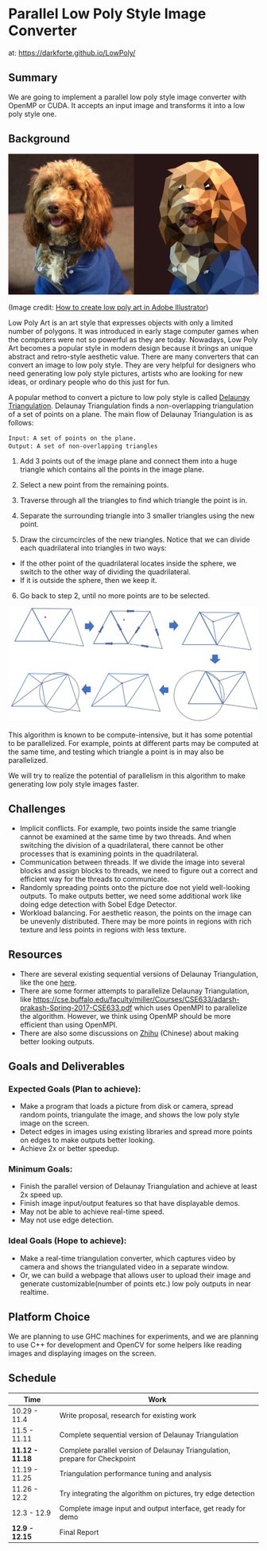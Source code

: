 # Parallel Low Poly Style Image Converter

at: https://darkforte.github.io/LowPoly/

## Summary

We are going to implement a parallel low poly style image converter with OpenMP or CUDA. It accepts an input image and transforms it into a low poly style one.

## Background

![Introduction](LowPoly-Header.png)

(Image credit: [How to create low poly art in Adobe Illustrator](https://engageinteractive.co.uk/blog/how-to-create-low-poly-art-in-adobe-illustrator))

Low Poly Art is an art style that expresses objects with only a limited number of polygons. It was introduced in early stage computer games when the computers were not so powerful as they are today. Nowadays, Low Poly Art becomes a popular style in modern design because it brings an unique abstract and retro-style aesthetic value. There are many converters that can convert an image to low poly style. They are very helpful for designers who need generating low poly style pictures, artists who are looking for new ideas, or ordinary people who do this just for fun.

A popular method to convert a picture to low poly style is called [Delaunay Triangulation](https://en.wikipedia.org/wiki/Delaunay_triangulation). Delaunay Triangulation finds a non-overlapping triangulation of a set of points on a plane. The main flow of Delaunay Triangulation is as follows:

```
Input: A set of points on the plane.
Output: A set of non-overlapping triangles
```

1. Add 3 points out of the image plane and connect them into a huge triangle which contains all the points in the image plane.

2. Select a new point from the remaining points.

3. Traverse through all the triangles to find which triangle the point is in.

4. Separate the surrounding triangle into 3 smaller triangles using the new point.

5. Draw the circumcircles of the new triangles. Notice that we can divide each quadrilateral into triangles in two ways:
  * If the other point of the quadrilateral locates inside the sphere, we switch to the other way of dividing the quadrilateral. 
  * If it is outside the sphere, then we keep it.

6. Go back to step 2, until no more points are to be selected.

![Delaunay Workflow](delaunay-workflow.png)

This algorithm is known to be compute-intensive, but it has some potential to be parallelized. For example, points at different parts may be computed at the same time, and testing which triangle a point is in may also be parallelized. 

We will try to realize the potential of parallelism in this algorithm to make generating low poly style images faster.

## Challenges

* Implicit conflicts. For example, two points inside the same triangle cannot be examined at the same time by two threads. And when switching the division of a quadrilateral, there cannot be other processes that is examining points in the quadrilateral. 
* Communication between threads. If we divide the image into several blocks and assign blocks to threads, we need to figure out a correct and efficient way for the threads to communicate.
* Randomly spreading points onto the picture doe not yield well-looking outputs. To make outputs better, we need some additional work like doing edge detection with Sobel Edge Detector.
* Workload balancing. For aesthetic reason, the points on the image can be unevenly distributed. There may be more points in regions with rich texture and less points in regions with less texture.

## Resources

* There are several existing sequential versions of Delaunay Triangulation, like the one [here](https://github.com/Bl4ckb0ne/delaunay-triangulation).
* There are some former attempts to parallelize Delaunay Triangulation, like https://cse.buffalo.edu/faculty/miller/Courses/CSE633/adarsh-prakash-Spring-2017-CSE633.pdf which uses OpenMPI to parallelize the algorithm. However, we think using OpenMP should be more efficient than using OpenMPI. 
* There are also some discussions on [Zhihu](https://www.zhihu.com/question/29856775) (Chinese) about making better looking outputs.



## Goals and Deliverables

### Expected Goals (Plan to achieve):

* Make a program that loads a picture from disk or camera, spread random points, triangulate the image, and shows the low poly style image on the screen. 
* Detect edges in images using existing libraries and spread more points on edges to make outputs better looking.
* Achieve 2x or better speedup.

### Minimum Goals:

* Finish the parallel version of Delaunay Triangulation and achieve at least 2x speed up.
* Finish image input/output features so that have displayable demos.
* May not be able to achieve real-time speed.
* May not use edge detection.

### Ideal Goals (Hope to achieve):

* Make a real-time triangulation converter, which captures video by camera and shows the triangulated video in a separate window.
* Or, we can build a webpage that allows user to upload their image and generate customizable(number of points etc.) low poly outputs in near realtime.

## Platform Choice

We are planning to use GHC machines for experiments, and we are planning to use C++ for development and OpenCV for some helpers like reading images and displaying images on the screen.

## Schedule

| Time              | Work                                                         |
| ----------------- | ------------------------------------------------------------ |
| 10.29 - 11.4      | Write proposal, research for existing work                   |
| 11.5 - 11.11      | Complete sequential version of Delaunay Triangulation        |
| **11.12 - 11.18** | Complete parallel version of Delaunay Triangulation, prepare for Checkpoint |
| 11.19 - 11.25     | Triangulation performance tuning and analysis                |
| 11.26 - 12.2      | Try integrating the algorithm on pictures, try edge detection |
| 12.3 - 12.9       | Complete image input and output interface, get ready for demo |
| **12.9 - 12.15**  | Final Report                                                 |
